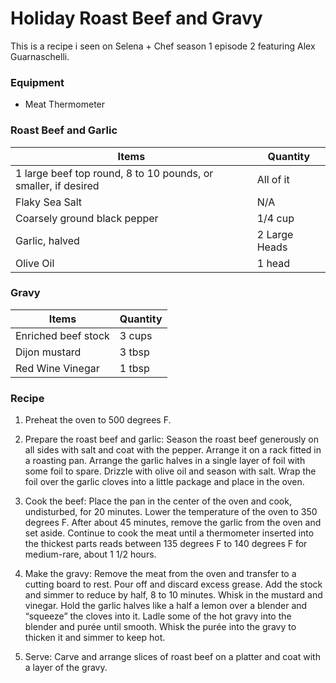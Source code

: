 # Holiday Roast Beef and Gravy

This is a recipe i seen on Selena + Chef season 1 episode 2 featuring Alex Guarnaschelli.

### Equipment

* Meat Thermometer 

### Roast Beef and Garlic

| Items | Quantity |
|-------|---------|
|1 large beef top round, 8 to 10 pounds, or smaller, if desired|All of it|
|Flaky Sea Salt|N/A|
|Coarsely ground black pepper|1/4 cup|
|Garlic, halved| 2 Large Heads|
|Olive Oil|1 head|


### Gravy

| Items | Quantity |
|-------|---------|
|Enriched beef stock|3 cups|
|Dijon mustard|3 tbsp|
|Red Wine Vinegar|1 tbsp|

### Recipe

1. Preheat the oven to 500 degrees F. 

2. Prepare the roast beef and garlic: Season the roast beef generously on all sides with salt and coat with the pepper. Arrange it on a rack fitted in a roasting pan. Arrange the garlic halves in a single layer of foil with some foil to spare. Drizzle with olive oil and season with salt. Wrap the foil over the garlic cloves into a little package and place in the oven. 

3. Cook the beef: Place the pan in the center of the oven and cook, undisturbed, for 20 minutes. Lower the temperature of the oven to 350 degrees F. After about 45 minutes, remove the garlic from the oven and set aside. Continue to cook the meat until a thermometer inserted into the thickest parts reads between 135 degrees F to 140 degrees F for medium-rare, about 1 1/2 hours. 

4. Make the gravy: Remove the meat from the oven and transfer to a cutting board to rest. Pour off and discard excess grease. Add the stock and simmer to reduce by half, 8 to 10 minutes. Whisk in the mustard and vinegar. Hold the garlic halves like a half a lemon over a blender and “squeeze” the cloves into it. Ladle some of the hot gravy into the blender and purée until smooth. Whisk the purée into the gravy to thicken it and simmer to keep hot. 

5. Serve: Carve and arrange slices of roast beef on a platter and coat with a layer of the gravy. 